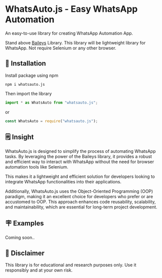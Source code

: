# WhatsAuto.js - Easy WhatsApp Automation

An easy-to-use library for creating WhatsApp Automation App.

Stand above [Baileys](https://github.com/WhiskeySockets/Baileys) Library. This library will be lightweight library for WhatsApp. Not require Selenium or any other browser.

## 🚀 Installation

Install package using npm

```
npm i whatsauto.js
```

Then import the library

```ts
import * as WhatsAuto from "whatsauto.js";
```

or

```ts
const WhatsAuto = require("whatsauto.js");
```

## 🗒️ Insight

WhatsAuto.js is designed to simplify the process of automating WhatsApp tasks. By leveraging the power of the Baileys library, it provides a robust and efficient way to interact with WhatsApp without the need for browser automation tools like Selenium.

This makes it a lightweight and efficient solution for developers looking to integrate WhatsApp functionalities into their applications.

Additionally, WhatsAuto.js uses the Object-Oriented Programming (OOP) paradigm, making it an excellent choice for developers who prefer or are accustomed to OOP. This approach enhances code reusability, scalability, and maintainability, which are essential for long-term project development.

## 🪧 Examples

Coming soon..

## 🧾 Disclaimer

This library is for educational and research purposes only. Use it responsibly and at your own risk.
